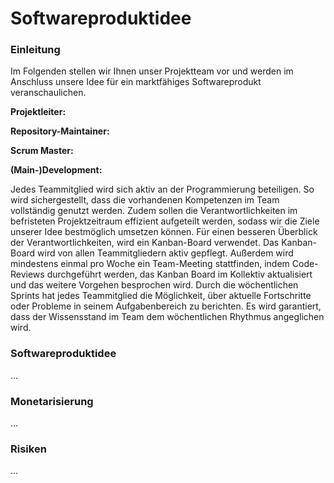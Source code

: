 # Softwareproduktidee

### **Einleitung**

Im Folgenden stellen wir Ihnen unser Projektteam vor und werden im Anschluss unsere Idee für ein marktfähiges Softwareprodukt veranschaulichen.

**Projektleiter:**

**Repository-Maintainer:**

**Scrum Master:**

**(Main-)Development:**

Jedes Teammitglied wird sich aktiv an der Programmierung beteiligen. So wird sichergestellt, dass die vorhandenen Kompetenzen im Team vollständig genutzt werden. Zudem sollen die Verantwortlichkeiten im befristeten Projektzeitraum effizient aufgeteilt werden, sodass wir die Ziele unserer Idee bestmöglich umsetzen können.
Für einen besseren Überblick der Verantwortlichkeiten, wird ein Kanban-Board verwendet. Das Kanban-Board wird von allen Teammitgliedern aktiv gepflegt. Außerdem wird mindestens einmal pro Woche ein Team-Meeting stattfinden, indem Code-Reviews durchgeführt werden, das Kanban Board im Kollektiv aktualisiert und das weitere Vorgehen besprochen wird.
Durch die wöchentlichen Sprints hat jedes Teammitglied die Möglichkeit, über aktuelle Fortschritte oder Probleme in seinem Aufgabenbereich zu berichten. Es wird garantiert, dass der Wissensstand im Team dem wöchentlichen Rhythmus angeglichen wird.

### **Softwareproduktidee**

...

### **Monetarisierung**

...

### **Risiken**

...
